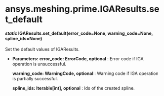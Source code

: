 # ansys.meshing.prime.IGAResults.set_default

#### *static* IGAResults.set_default(error_code=None, warning_code=None, spline_ids=None)

Set the default values of IGAResults.

* **Parameters:**
  **error_code: ErrorCode, optional**
  : Error code if IGA operation is unsuccessful.

  **warning_code: WarningCode, optional**
  : Warning code if IGA operation is partially successful.

  **spline_ids: Iterable[int], optional**
  : Ids of the created spline.

<!-- !! processed by numpydoc !! -->
